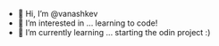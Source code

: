 - 👋 Hi, I’m @vanashkev
- 👀 I’m interested in ... learning to code!
- 🌱 I’m currently learning ... starting the odin project :)

<!---
vanashkev/vanashkev is a ✨ special ✨ repository because its `README.md` (this file) appears on your GitHub profile.
You can click the Preview link to take a look at your changes.
--->
